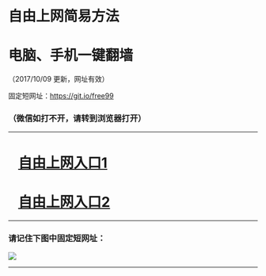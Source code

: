 ﻿# 自由上网简易方法

# 电脑、手机一键翻墙

（2017/10/09 更新，网址有效）

固定短网址：https://git.io/free99

### （微信如打不开，请转到浏览器打开）


***





# &nbsp;&nbsp; <a href="http://ft20830394.fwq-tz-1001.info/fwqtz01.html?t=100900115695 " target="_blank">自由上网入口1</a>
# &nbsp;&nbsp; <a href="http://ft102611436.fwq-tz-1002.info/fwqtz02.html?t=100900132650 " target="_blank">自由上网入口2</a>
***

### 请记住下图中固定短网址：

<img src="https://s3-us-west-2.amazonaws.com/fwq-1001/yjfq-20170905okok.png" /> 


***

